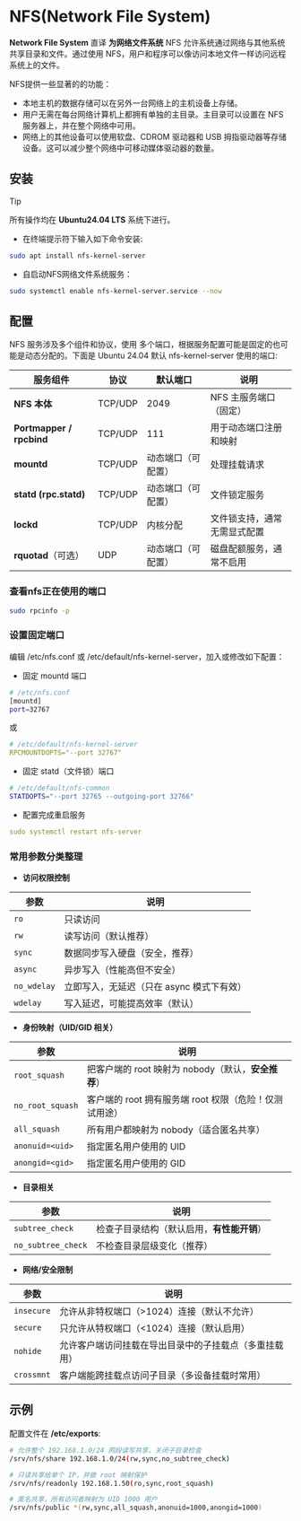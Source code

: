 # NFS(Network File System)

**Network File System** 直译 **为网络文件系统** NFS 允许系统通过网络与其他系统共享目录和文件。通过使用 NFS，用户和程序可以像访问本地文件一样访问远程系统上的文件。

NFS提供一些显著的的功能：

- 本地主机的数据存储可以在另外一台网络上的主机设备上存储。
- 用户无需在每台网络计算机上都拥有单独的主目录。主目录可以设置在 NFS 服务器上，并在整个网络中可用。
- 网络上的其他设备可以使用软盘、CDROM 驱动器和 USB 拇指驱动器等存储设备。这可以减少整个网络中可移动媒体驱动器的数量。

## 安装

> [!TIP]
> 所有操作均在 **Ubuntu24.04 LTS** 系统下进行。

- 在终端提示符下输入如下命令安装:

```bash
sudo apt install nfs-kernel-server
```

- 自启动NFS网络文件系统服务：

```bash
sudo systemctl enable nfs-kernel-server.service --now
```

## 配置

NFS 服务涉及多个组件和协议，使用 多个端口，根据服务配置可能是固定的也可能是动态分配的。下面是 Ubuntu 24.04 默认 nfs-kernel-server 使用的端口:

| 服务组件                     | 协议      | 默认端口      | 说明             |
| ------------------------ | ------- | --------- | -------------- |
| **NFS 本体**               | TCP/UDP | 2049      | NFS 主服务端口（固定）  |
| **Portmapper / rpcbind** | TCP/UDP | 111       | 用于动态端口注册和映射    |
| **mountd**               | TCP/UDP | 动态端口（可配置） | 处理挂载请求         |
| **statd (rpc.statd)**    | TCP/UDP | 动态端口（可配置） | 文件锁定服务         |
| **lockd**                | TCP/UDP | 内核分配      | 文件锁支持，通常无需显式配置 |
| **rquotad**（可选）          | UDP     | 动态端口（可配置） | 磁盘配额服务，通常不启用   |

### 查看nfs正在使用的端口

```bash
sudo rpcinfo -p
```

### 设置固定端口

编辑 /etc/nfs.conf 或 /etc/default/nfs-kernel-server，加入或修改如下配置：

- 固定 mountd 端口

```bash
# /etc/nfs.conf
[mountd]
port=32767
```

或

```yaml
# /etc/default/nfs-kernel-server
RPCMOUNTDOPTS="--port 32767"
```

- 固定 statd（文件锁）端口

```bash
# /etc/default/nfs-common
STATDOPTS="--port 32765 --outgoing-port 32766"
```

- 配置完成重启服务

```yaml
sudo systemctl restart nfs-server
```

### 常用参数分类整理

- **访问权限控制**

| 参数          | 说明                       |
| ----------- | ------------------------ |
| `ro`        | 只读访问                     |
| `rw`        | 读写访问（默认推荐）               |
| `sync`      | 数据同步写入硬盘（安全，推荐）          |
| `async`     | 异步写入（性能高但不安全）            |
| `no_wdelay` | 立即写入，无延迟（只在 async 模式下有效） |
| `wdelay`    | 写入延迟，可能提高效率（默认）          |

- **身份映射（UID/GID 相关）**

| 参数               | 说明                                 |
| ---------------- | ---------------------------------- |
| `root_squash`    | 把客户端的 root 映射为 nobody（默认，**安全推荐**） |
| `no_root_squash` | 客户端的 root 拥有服务端 root 权限（危险！仅测试用途）  |
| `all_squash`     | 所有用户都映射为 nobody（适合匿名共享）            |
| `anonuid=<uid>`  | 指定匿名用户使用的 UID                      |
| `anongid=<gid>`  | 指定匿名用户使用的 GID                      |

- **目录相关**

| 参数                 | 说明                      |
| ------------------ | ----------------------- |
| `subtree_check`    | 检查子目录结构（默认启用，**有性能开销**） |
| `no_subtree_check` | 不检查目录层级变化（推荐）           |

- **网络/安全限制**

| 参数         | 说明                          |
| ---------- | --------------------------- |
| `insecure` | 允许从非特权端口（>1024）连接（默认不允许）    |
| `secure`   | 只允许从特权端口（<1024）连接（默认启用）     |
| `nohide`   | 允许客户端访问挂载在导出目录中的子挂载点（多重挂载用） |
| `crossmnt` | 客户端能跨挂载点访问子目录（多设备挂载时常用）     |

## 示例

配置文件在 **/etc/exports**:

```bash
# 允许整个 192.168.1.0/24 网段读写共享，关闭子目录检查
/srv/nfs/share 192.168.1.0/24(rw,sync,no_subtree_check)

# 只读共享给单个 IP，并做 root 映射保护
/srv/nfs/readonly 192.168.1.50(ro,sync,root_squash)

# 匿名共享，所有访问者映射为 UID 1000 用户
/srv/nfs/public *(rw,sync,all_squash,anonuid=1000,anongid=1000)
```